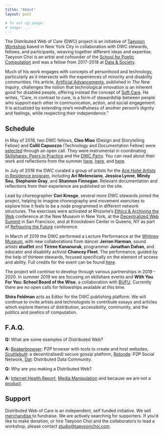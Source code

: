 ```yaml
---
title: "About"
layout: post

# To set og:image:
# image: ...
---
```

 
The Distributed Web of Care (DWC) project is an initiative of [Taeyoon Workshop](http://taeyoonchoi.com/) based in New York City in collaboration with DWC stewards, fellows, and participants, weaving together different ideas and expertise. Taeyoon Choi is an artist and cofounder of the [School for Poetic Computation](http://sfpc.io/) and was a fellow from 2017-2018 at [Data & Society](https://datasociety.net/people/choi-taeyoon/). 

Much of his work engages with concepts of personhood and technology, particularly as it intersects with the experiences of minority and disability communities. His article, [Artificial Advancements,](https://thenewinquiry.com/artificial-advancements/) published in *The New Inquiry*, challenges the notion that technological innovation is an inherent good for disabled people, offering instead the concept of [Soft Care](http://taeyoonchoi.com/soft-care/). He writes, “Care, in contrast to cure, is a form of stewardship between people who support each other in communication, action, and social engagement. It is actualized by extending one’s mindfulness of another person’s dignity and feelings, while respecting their independence.”

## Schedule

In May of 2018, two DWC fellows, **Cleo Miao** (Design and Storytelling Fellow) and **Callil Capuozzo** (Technology and Documentation Fellow) were [selected](http://distributedweb.care/posts/summer-2018-fellows/) through an open call. They were instrumental in coordinating [Skillshares: Peers in Practice](http://distributedweb.care/posts/skillshares/) and the [DWC Party](http://distributedweb.care/posts/party/). You can read about their work and reflections from the summer [here](http://distributedweb.care/posts/callil/), [here](http://distributedweb.care/posts/cleo/), and [here](http://distributedweb.care/posts/creative-publishing/). 


In July of 2018 the DWC curated a group of artists for the [Ace Hotel Artists in Residence program](http://distributedweb.care/posts/air/), including **Ari Melenciano**, **Jessica Lynne**, **Mindy Seu**, **Stephanie Gray**, and **Shannon Finnegan**. Relevant documentation and reflections from their experience are published on the site. 

Lead by choreographer **Cori Kresge**, several more DWC stewards joined the project, helping to imagine choreography and movement exercises to explore how it feels to be a node programmed in different network structures. The exercises were activated at Rhizome’s [Ethics & Archiving the Web](https://dwc-tchoi8.hashbase.io/posts/eaw/) conference at the New Museum in New York, at the [Decentralized Web Summit](https://www.decentralizedweb.net/distributed-web-of-care/) in San Francisco, and at Knockdown Center in Queens, NY as part of [Refiguring the Future](https://www.eyebeam.org/events/refiguring-the-future-conference/) conference.

In March of 2019 the DWC performed a Lecture Performance at the [Whitney Museum](http://distributedweb.care/posts/whitney/), with new collaborations from dancer **Jerron Harman**, sound artists **stud1nt** and **Tiriree Kananuruk**, programmer **Jonathan Dahan**, and educator and disability activist **Chancey Fleet**. The performance, guided by the help of thirteen stewards, focused specifically on the element of access and ability. Full credits for the event can be found [here](http://distributedweb.care/posts/whitney/).

The project will continue to develop through various partnerships in 2019 - 2020. In summer 2019 we are focusing on skillshare events and **With You For You: School Board of the Wise**, a collaboration with [BUFU](http://www.bufubyusforus.com/past-events). Currently there are no open calls for fellowships available at this time.

**Shira Feldman** acts as Editor for the DWC publishing platform. We will continue to invite artists and technologists to contribute essays and articles which explore themes of distribution, accessibility, community, and the politics and poetics of computation.
  

## F.A.Q.

**Q:** What are some examples of Distributed Web?

**A:** [Beakerbrowser](https://beakerbrowser.com/): P2P browser with tools to create and host websites, [Scuttlebutt](https://www.scuttlebutt.nz/): a decent(ralised) secure gossip platform, [Rotonde](https://wiki.xxiivv.com/#rotonde): P2P Social Network, [Dat](https://datproject.org/): Distributed Data Community.

**Q:** Why are you making a Distributed Web?

**A:** [Internet Health Report](https://internethealthreport.org/), [Media Manipulation](https://datasociety.net/research/media-manipulation/) and because we are not a [product](https://www.nytimes.com/2018/04/08/us/facebook-users-data-harvested-cambridge-analytica.html).



## Support 

Distributed Web of Care is an independent, self funded initiative. We sell [merchandise ](http://distributedweb.care/posts/products/) to fundraise. We are actively searching for supporters. If you’d like to make donation, or hire Taeyoon Choi and the collaborators to lead a workshop, please contact studio@taeyoonchoi.com.

